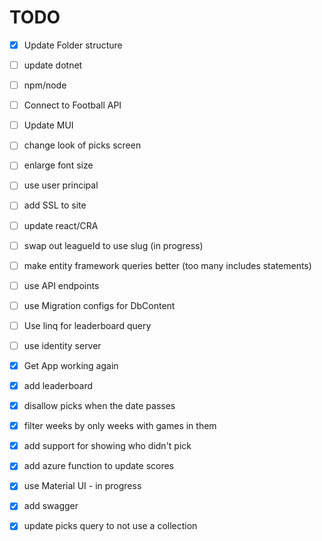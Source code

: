 # TODO

- [x] Update Folder structure
- [ ] update dotnet
- [ ] npm/node
- [ ] Connect to Football API
- [ ] Update MUI
- [ ] change look of picks screen
- [ ] enlarge font size
- [ ] use user principal
- [ ] add SSL to site
- [ ] update react/CRA
- [ ] swap out leagueId to use slug (in progress)
- [ ] make entity framework queries better (too many includes statements)
- [ ] use API endpoints
- [ ] use Migration configs for DbContent
- [ ] Use linq for leaderboard query
- [ ] use identity server
- [x] Get App working again
- [x] add leaderboard
- [x] disallow picks when the date passes
- [x] filter weeks by only weeks with games in them
- [x] add support for showing who didn't pick
- [x] add azure function to update scores
- [x] use Material UI - in progress
- [x] add swagger
- [x] update picks query to not use a collection

